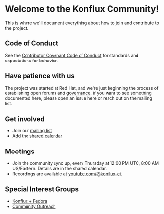 # Welcome to the Konflux Community!

This is where we'll document everything about how to join and contribute to the project.

## Code of Conduct

See the [Contributor Covenant Code of Conduct](CODE_OF_CONDUCT.md) for standards and expectations for behavior.

## Have patience with us

The project was started at Red Hat, and we're just beginning the process of establishing open forums
and [governance](governance.md). If you want to see something documented here, please open an issue
here or reach out on the mailing list.

## Get involved

* Join our [mailing list](https://groups.google.com/g/konflux)
* Add the [shared calendar](https://calendar.google.com/calendar/u/0?cid=ZWViNjE1YTdjZTNmYWE0MmIyMjUwOGMwZWY4YTQ0NzcxM2FiNDYzNzg1YTRkMTljMGYyYmNjNTkyYjFkNjVlZEBncm91cC5jYWxlbmRhci5nb29nbGUuY29t)

## Meetings

* Join the community sync up, every Thursday at 12:00 PM UTC, 8:00 AM US/Eastern. Details are in the shared calendar.
* Recordings are available at [youtube.com/@konflux-ci](https://www.youtube.com/@konflux-ci).

## Special Interest Groups

* [Konflux + Fedora](sigs/fedora.md)
* [Community Outreach](sigs/community-outreach.md)
